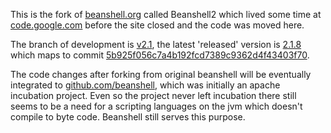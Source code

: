 This is the fork of [beanshell.org](http://www.beanshell.org/) called Beanshell2 which lived some time at [code.google.com](https://code.google.com/p/beanshell2) before the site closed and the code was moved here.

The branch of development is [v2.1](https://github.com/pejobo/beanshell2/tree/v2.1), the latest 'released' version is [2.1.8](https://github.com/pejobo/beanshell2/raw/5b925f056c7a4b192fcd7389c9362d4f43403f70/downloads/bsh-2.1.8.jar) which maps to commit [5b925f056c7a4b192fcd7389c9362d4f43403f70](https://github.com/pejobo/beanshell2/commit/5b925f056c7a4b192fcd7389c9362d4f43403f70).

The code changes after forking from original beanshell will be eventually integrated to [github.com/beanshell](https://github.com/beanshell/beanshell), which was initially an apache incubation project.
Even so the project never left incubation there still seems to be a need for a scripting languages on the jvm which doesn't compile to byte code. Beanshell still serves this purpose.
